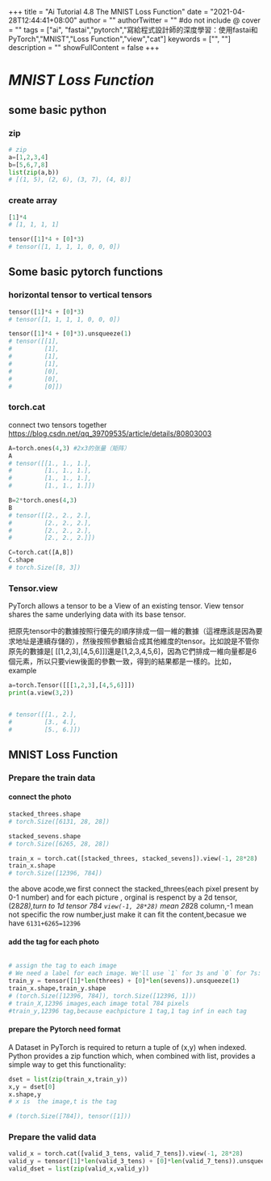 +++
title = "Ai Tutorial 4.8 The MNIST Loss Function"
date = "2021-04-28T12:44:41+08:00"
author = ""
authorTwitter = "" #do not include @
cover = ""
tags = ["ai", "fastai","pytorch","寫給程式設計師的深度學習：使用fastai和PyTorch","MNIST","Loss Function","view","cat"]
keywords = ["", ""]
description = ""
showFullContent = false
+++
# _MNIST Loss Function_

## some basic python 

### zip
```py
# zip
a=[1,2,3,4]
b=[5,6,7,8]
list(zip(a,b))
# [(1, 5), (2, 6), (3, 7), (4, 8)]
```
### create array 
```py
[1]*4
# [1, 1, 1, 1]
```
```py
tensor([1]*4 + [0]*3)
# tensor([1, 1, 1, 1, 0, 0, 0])
```

## Some basic pytorch functions

### horizontal tensor to vertical tensors

```py
tensor([1]*4 + [0]*3)
# tensor([1, 1, 1, 1, 0, 0, 0])
```
```py
tensor([1]*4 + [0]*3).unsqueeze(1)
# tensor([[1],
#         [1],
#         [1],
#         [1],
#         [0],
#         [0],
#         [0]])
```
### torch.cat
connect two tensors together
https://blog.csdn.net/qq_39709535/article/details/80803003

```py
A=torch.ones(4,3) #2x3的张量（矩阵）                                     
A
# tensor([[1., 1., 1.],
#         [1., 1., 1.],
#         [1., 1., 1.],
#         [1., 1., 1.]])
```
```py
B=2*torch.ones(4,3)
B
# tensor([[2., 2., 2.],
#         [2., 2., 2.],
#         [2., 2., 2.],
#         [2., 2., 2.]])
```
```py
C=torch.cat([A,B])
C.shape
# torch.Size([8, 3])
```

### Tensor.view
PyTorch allows a tensor to be a View of an existing tensor. View tensor shares the same underlying data with its base tensor.  

把原先tensor中的數據按照行優先的順序排成一個一維的數據（這裡應該是因為要求地址是連續存儲的），然後按照參數組合成其他維度的tensor。比如說是不管你原先的數據是[ [[1,2,3],[4,5,6]]]還是[1,2,3,4,5,6]，因為它們排成一維向量都是6個元素，所以只要view後面的參數一致，得到的結果都是一樣的。比如，
example
```py
a=torch.Tensor([[[1,2,3],[4,5,6]]])
print(a.view(3,2))


# tensor([[1., 2.],
#         [3., 4.],
#         [5., 6.]])
```

## MNIST Loss Function
### Prepare the train data
#### connect the photo
```py
stacked_threes.shape
# torch.Size([6131, 28, 28])
```
```py
stacked_sevens.shape
# torch.Size([6265, 28, 28])
```
```py
train_x = torch.cat([stacked_threes, stacked_sevens]).view(-1, 28*28)
train_x.shape
# torch.Size([12396, 784])
```
the above acode,we first connect the stacked_threes(each pixel present by 0-1 number) and
for each picture , orginal is respenct by a 2d tensor,(28*28),turn to 1d tensor 784
`view(-1, 28*28)` mean 28*28 column,-1 mean not specific the row number,just make it can fit the content,becasue we have
`6131+6265=12396`

#### add the tag for each photo

```py

# assign the tag to each image
# We need a label for each image. We'll use `1` for 3s and `0` for 7s:
train_y = tensor([1]*len(threes) + [0]*len(sevens)).unsqueeze(1)
train_x.shape,train_y.shape
# (torch.Size([12396, 784]), torch.Size([12396, 1]))
# train_X,12396 images,each image total 784 pixels
#train_y,12396 tag,because eachpicture 1 tag,1 tag inf in each tag
```

#### prepare the Pytorch need format
A Dataset in PyTorch is required to return a tuple of (x,y) when indexed. Python provides a zip function which, when combined with list, provides a simple way to get this functionality:


```py
dset = list(zip(train_x,train_y))
x,y = dset[0]
x.shape,y
# x is  the image,t is the tag

# (torch.Size([784]), tensor([1]))
```

### Prepare the valid data
```py
valid_x = torch.cat([valid_3_tens, valid_7_tens]).view(-1, 28*28)
valid_y = tensor([1]*len(valid_3_tens) + [0]*len(valid_7_tens)).unsqueeze(1)
valid_dset = list(zip(valid_x,valid_y))
```